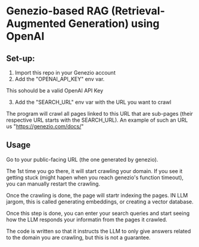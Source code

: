 # Genezio-based RAG (Retrieval-Augmented Generation) using OpenAI

## Set-up:

1. Import this repo in your Genezio account
2. Add the "OPENAI_API_KEY" env var.

This sohould be a valid OpenAI API Key

3. Add the "SEARCH_URL" env var with the URL you want to crawl

The program will crawl all pages linked to this URL that are sub-pages (their respective URL starts with the SEARCH_URL). An example of such an URL us "https://genezio.com/docs/"

## Usage

Go to your public-facing URL (the one generated by genezio).

The 1st time you go there, it will start crawling your domain. If you see it getting stuck (might hapen when you reach genezio's function timeout), you can manually restart the crawling.

Once the crawling is done, the page will startr indexing the pages. IN LLM jargom, this is called generating embeddings, or creating a vector database.

Once this step is done, you can enter your search queries and start seeing how the LLM responds your informatin from the pages it crawled.

The code is written so that it instructs the LLM to only give answers related to the domain you are crawling, but this is not a guarantee.